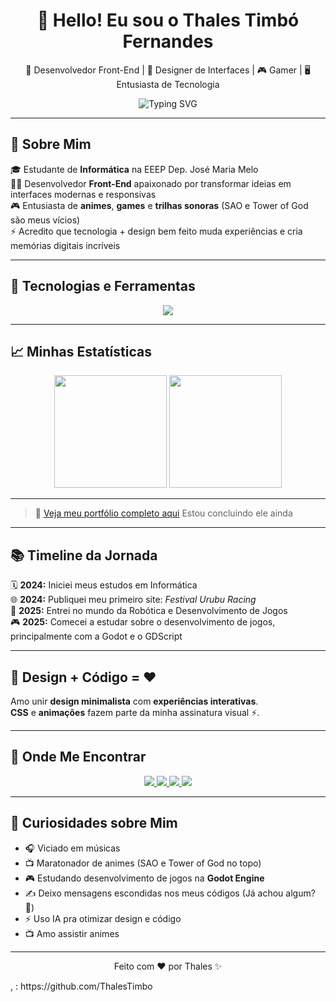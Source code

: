 <h1 align="center">👋 Hello! Eu sou o Thales Timbó Fernandes</h1>

<p align="center">
  📱 Desenvolvedor Front-End | 🎨 Designer de Interfaces | 🎮 Gamer | 🖥️ Entusiasta de Tecnologia
</p>

<p align="center">
  <img src="https://readme-typing-svg.herokuapp.com?font=Poppins&size=22&duration=3000&pause=1000&color=00D9FF&center=true&width=480&lines=%3CSeja+bem-vindo+ao+meu+perfil!%3E;%3CDesenvolvedor+Front-End+em+formação!%3E;%3CApaixonado+por+Games+e+Design!%3E;%3CExplorando+novas+tecnologias!%3E;%3CFuturo+desenvolvedor+Full-Stack!%3E" alt="Typing SVG" />
</p>

---

## 📝 Sobre Mim

🎓 Estudante de **Informática** na EEEP Dep. José Maria Melo  
👨‍💻 Desenvolvedor **Front-End** apaixonado por transformar ideias em interfaces modernas e responsivas  
🎮 Entusiasta de **animes**, **games** e **trilhas sonoras** (SAO e Tower of God são meus vícios)  
⚡ Acredito que tecnologia + design bem feito muda experiências e cria memórias digitais incríveis  

---

## 🚀 Tecnologias e Ferramentas

<div align="center">
  <img src="https://skillicons.dev/icons?i=html,css,js,react,python,figma,godot,github,canva" />
</div>

---

## 📈 Minhas Estatísticas

<div align="center">
  <img height="180em" src="https://github-readme-stats.vercel.app/api?username=ThalesTimbo&show_icons=true&theme=radical&include_all_commits=true&count_private=true"/>
  <img height="180em" src="https://github-readme-stats.vercel.app/api/top-langs/?username=ThalesTimbo&layout=compact&langs_count=7&theme=radical"/>
</div>

---

> 📌 [Veja meu portfólio completo aqui](https://github.com/ThalesTimbo)
Estou concluindo ele ainda

---

## 📚 Timeline da Jornada

🗓️ **2024:** Iniciei meus estudos em Informática  
🌐 **2024:** Publiquei meu primeiro site: *Festival Urubu Racing*  
🤖 **2025:** Entrei no mundo da Robótica e Desenvolvimento de Jogos  
🎮 **2025:** Comecei a estudar sobre o desenvolvimento de jogos, principalmente com a Godot e o GDScript  

---

## 🎨 Design + Código = ❤️

Amo unir **design minimalista** com **experiências interativas**.  
**CSS** e **animações** fazem parte da minha assinatura visual ⚡.

---

## 📱 Onde Me Encontrar

<div align="center">
  <a href="https://www.instagram.com/thales_timbo/" target="_blank">
    <img src="https://img.shields.io/badge/Instagram-E4405F?style=for-the-badge&logo=instagram&logoColor=white" />
  </a>
  <a href="https://www.linkedin.com/in/thales-timb%C3%B3-fernandes-14b222365/" target="_blank">
    <img src="https://img.shields.io/badge/LinkedIn-0077B5?style=for-the-badge&logo=linkedin&logoColor=white" />
  </a>
  <a href="https://github.com/ThalesTimbo" target="_blank">
    <img src="https://img.shields.io/badge/GitHub-000?style=for-the-badge&logo=github&logoColor=white" />
  </a>
  <a href="https://api.whatsapp.com/send/?phone=5588981903220&text=Eai%20mano!%20Vi%20teu%20portfólio%20no%20GitHub!" target="_blank">
    <img src="https://img.shields.io/badge/WhatsApp-25D366?style=for-the-badge&logo=whatsapp&logoColor=white" />
  </a>
</div>

---

## 📌 Curiosidades sobre Mim

- 🎧 Viciado em músicas
- 📺 Maratonador de animes (SAO e Tower of God no topo)
- 🎮 Estudando desenvolvimento de jogos na **Godot Engine**
- ✍️ Deixo mensagens escondidas nos meus códigos (Já achou algum? 👀)
- ⚡ Uso IA pra otimizar design e código
- 📺 Amo assistir animes

---

<p align="center">
  Feito com ❤️ por Thales ✨
</p>, : https://github.com/ThalesTimbo
